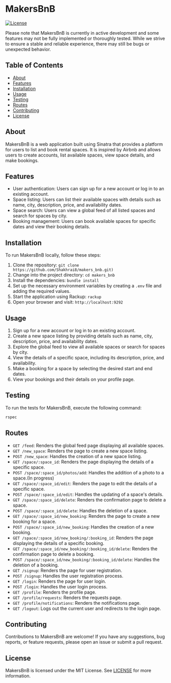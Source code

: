 # MakersBnB

[![License](https://img.shields.io/badge/license-MIT-blue.svg)](LICENSE)

Please note that MakersBnB is currently in active development and some features may not be fully implemented or thoroughly tested. While we strive to ensure a stable and reliable experience, there may still be bugs or unexpected behavior.

## Table of Contents
- [About](#about)
- [Features](#features)
- [Installation](#installation)
- [Usage](#usage)
- [Testing](#testing)
- [Routes](#routes)
- [Contributing](#contributing)
- [License](#license)

## About

MakersBnB is a web application built using Sinatra that provides a platform for users to list and book rental spaces. It is inspired by Airbnb and allows users to create accounts, list available spaces, view space details, and make bookings.

## Features

- User authentication: Users can sign up for a new account or log in to an existing account.
- Space listing: Users can list their available spaces with details such as name, city, description, price, and availability dates.
- Space search: Users can view a global feed of all listed spaces and search for spaces by city.
- Booking management: Users can book available spaces for specific dates and view their booking details.

## Installation

To run MakersBnB locally, follow these steps:

1. Clone the repository: `git clone https://github.com/Shakhrai8/makers_bnb.git)`
2. Change into the project directory: `cd makers_bnb`
3. Install the dependencies: `bundle install`
4. Set up the necessary environment variables by creating a `.env` file and adding the required values. 
5. Start the application using Rackup: `rackup`
6. Open your browser and visit: `http://localhost:9292`

## Usage

1. Sign up for a new account or log in to an existing account.
2. Create a new space listing by providing details such as name, city, description, price, and availability dates.
3. Explore the global feed to view all available spaces or search for spaces by city.
4. View the details of a specific space, including its description, price, and availability.
5. Make a booking for a space by selecting the desired start and end dates.
6. View your bookings and their details on your profile page.

## Testing

To run the tests for MakersBnB, execute the following command:

```bash
rspec
```

## Routes

- `GET /feed`: Renders the global feed page displaying all available spaces.
- `GET /new_space`: Renders the page to create a new space listing.
- `POST /new_space`: Handles the creation of a new space listing.
- `GET /space/:space_id`: Renders the page displaying the details of a specific space.
- `POST /space/:space_id/photos/add`: Handles the addition of a photo to a space.(In progress)
- `GET /space/:space_id/edit`: Renders the page to edit the details of a specific space.
- `POST /space/:space_id/edit`: Handles the updating of a space's details.
- `GET /space/:space_id/delete`: Renders the confirmation page to delete a space.
- `POST /space/:space_id/delete`: Handles the deletion of a space.
- `GET /space/:space_id/new_booking`: Renders the page to create a new booking for a space.
- `POST /space/:space_id/new_booking`: Handles the creation of a new booking.
- `GET /space/:space_id/new_booking/:booking_id`: Renders the page displaying the details of a specific booking.
- `GET /space/:space_id/new_booking/:booking_id/delete`: Renders the confirmation page to delete a booking.
- `POST /space/:space_id/new_booking/:booking_id/delete`: Handles the deletion of a booking.
- `GET /signup`: Renders the page for user registration.
- `POST /signup`: Handles the user registration process.
- `GET /login`: Renders the page for user login.
- `POST /login`: Handles the user login process.
- `GET /profile`: Renders the profile page.
- `GET /profile/requests`: Renders the requests page.
- `GET /profile/notifications`: Renders the notifications page.
- `GET /logout`: Logs out the current user and redirects to the login page.

## Contributing

Contributions to MakersBnB are welcome! If you have any suggestions, bug reports, or feature requests, please open an issue or submit a pull request.

## License

MakersBnB is licensed under the MIT License. See [LICENSE](LICENSE) for more information.
